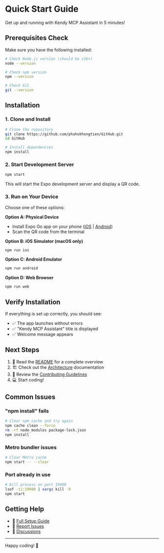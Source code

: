 # Quick Start Guide

Get up and running with Kendy MCP Assistant in 5 minutes!

## Prerequisites Check

Make sure you have the following installed:

```bash
# Check Node.js version (should be v16+)
node --version

# Check npm version
npm --version

# Check Git
git --version
```

## Installation

### 1. Clone and Install

```bash
# Clone the repository
git clone https://github.com/phuhokhongtien/GitHub.git
cd GitHub

# Install dependencies
npm install
```

### 2. Start Development Server

```bash
npm start
```

This will start the Expo development server and display a QR code.

### 3. Run on Your Device

Choose one of these options:

**Option A: Physical Device**
- Install Expo Go app on your phone ([iOS](https://apps.apple.com/app/expo-go/id982107779) | [Android](https://play.google.com/store/apps/details?id=host.exp.exponent))
- Scan the QR code from the terminal

**Option B: iOS Simulator (macOS only)**
```bash
npm run ios
```

**Option C: Android Emulator**
```bash
npm run android
```

**Option D: Web Browser**
```bash
npm run web
```

## Verify Installation

If everything is set up correctly, you should see:
- ✅ The app launches without errors
- ✅ "Kendy MCP Assistant" title is displayed
- ✅ Welcome message appears

## Next Steps

1. 📖 Read the [README](README.md) for a complete overview
2. 🏗️ Check out the [Architecture](docs/ARCHITECTURE.md) documentation
3. 🤝 Review the [Contributing Guidelines](CONTRIBUTING.md)
4. 💻 Start coding!

## Common Issues

### "npm install" fails
```bash
# Clear npm cache and try again
npm cache clean --force
rm -rf node_modules package-lock.json
npm install
```

### Metro bundler issues
```bash
# Clear Metro cache
npm start -- --clear
```

### Port already in use
```bash
# Kill process on port 19000
lsof -ti:19000 | xargs kill -9
npm start
```

## Getting Help

- 📝 [Full Setup Guide](docs/SETUP.md)
- 🐛 [Report Issues](https://github.com/phuhokhongtien/GitHub/issues)
- 💬 [Discussions](https://github.com/phuhokhongtien/GitHub/discussions)

---

Happy coding! 🚀
